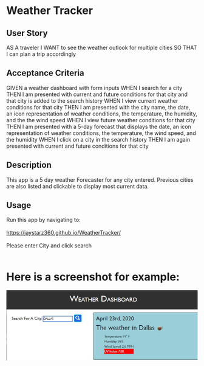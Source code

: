 # Weather Tracker

## User Story
AS A traveler
I WANT to see the weather outlook for multiple cities
SO THAT I can plan a trip accordingly

## Acceptance Criteria
GIVEN a weather dashboard with form inputs
WHEN I search for a city
THEN I am presented with current and future conditions for that city and that city is added to the search history
WHEN I view current weather conditions for that city
THEN I am presented with the city name, the date, an icon representation of weather conditions, the temperature, the humidity, and the the wind speed
WHEN I view future weather conditions for that city
THEN I am presented with a 5-day forecast that displays the date, an icon representation of weather conditions, the temperature, the wind speed, and the humidity
WHEN I click on a city in the search history
THEN I am again presented with current and future conditions for that city

## Description
This app is a 5 day weather Forecaster for any city entered. Previous cities are also listed and clickable to display most current data.

## Usage
Run this app by navigating to:<br>
<br>
https://jaystarz360.github.io/WeatherTracker/<br>
<br>
Please enter City and click search
<br>
<br>
# Here is a screenshot for example:
![weather-app](weather-app-visual.jpg)

